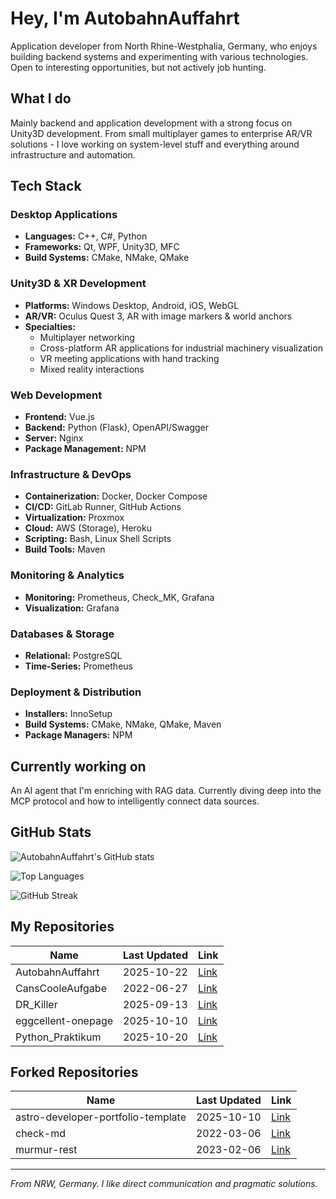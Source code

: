 # Hey, I'm AutobahnAuffahrt

Application developer from North Rhine-Westphalia, Germany, who enjoys building backend systems and experimenting with various technologies. Open to interesting opportunities, but not actively job hunting.

## What I do

Mainly backend and application development with a strong focus on Unity3D development. From small multiplayer games to enterprise AR/VR solutions - I love working on system-level stuff and everything around infrastructure and automation.

## Tech Stack

### Desktop Applications

- **Languages:** C++, C#, Python
- **Frameworks:** Qt, WPF, Unity3D, MFC
- **Build Systems:** CMake, NMake, QMake

### Unity3D & XR Development

- **Platforms:** Windows Desktop, Android, iOS, WebGL
- **AR/VR:** Oculus Quest 3, AR with image markers & world anchors
- **Specialties:** 
  - Multiplayer networking
  - Cross-platform AR applications for industrial machinery visualization
  - VR meeting applications with hand tracking
  - Mixed reality interactions

### Web Development

- **Frontend:** Vue.js
- **Backend:** Python (Flask), OpenAPI/Swagger
- **Server:** Nginx
- **Package Management:** NPM

### Infrastructure & DevOps

- **Containerization:** Docker, Docker Compose
- **CI/CD:** GitLab Runner, GitHub Actions
- **Virtualization:** Proxmox
- **Cloud:** AWS (Storage), Heroku
- **Scripting:** Bash, Linux Shell Scripts
- **Build Tools:** Maven

### Monitoring & Analytics

- **Monitoring:** Prometheus, Check_MK, Grafana
- **Visualization:** Grafana

### Databases & Storage

- **Relational:** PostgreSQL
- **Time-Series:** Prometheus

### Deployment & Distribution

- **Installers:** InnoSetup
- **Build Systems:** CMake, NMake, QMake, Maven
- **Package Managers:** NPM

## Currently working on

An AI agent that I'm enriching with RAG data. Currently diving deep into the MCP protocol and how to intelligently connect data sources.

## GitHub Stats

![AutobahnAuffahrt's GitHub stats](https://github-readme-stats.vercel.app/api?username=AutobahnAuffahrt&show_icons=true&theme=dark)

![Top Languages](https://github-readme-stats.vercel.app/api/top-langs/?username=AutobahnAuffahrt&layout=compact&theme=dark)

![GitHub Streak](https://github-readme-streak-stats.herokuapp.com/?user=AutobahnAuffahrt&theme=dark)

<!-- START REPO LIST -->

## My Repositories
| Name | Last Updated | Link |
|------|--------------|------|
| AutobahnAuffahrt | 2025-10-22 | [Link](https://github.com/AutobahnAuffahrt/AutobahnAuffahrt) |
| CansCooleAufgabe | 2022-06-27 | [Link](https://github.com/AutobahnAuffahrt/CansCooleAufgabe) |
| DR_Killer | 2025-09-13 | [Link](https://github.com/AutobahnAuffahrt/DR_Killer) |
| eggcellent-onepage | 2025-10-10 | [Link](https://github.com/AutobahnAuffahrt/eggcellent-onepage) |
| Python_Praktikum | 2025-10-20 | [Link](https://github.com/AutobahnAuffahrt/Python_Praktikum) |

## Forked Repositories
| Name | Last Updated | Link |
|------|--------------|------|
| astro-developer-portfolio-template | 2025-10-10 | [Link](https://github.com/AutobahnAuffahrt/astro-developer-portfolio-template) |
| check-md | 2022-03-06 | [Link](https://github.com/AutobahnAuffahrt/check-md) |
| murmur-rest | 2023-02-06 | [Link](https://github.com/AutobahnAuffahrt/murmur-rest) |

<!-- END REPO LIST -->

---

*From NRW, Germany. I like direct communication and pragmatic solutions.*